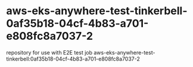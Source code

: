 # aws-eks-anywhere-test-tinkerbell-0af35b18-04cf-4b83-a701-e808fc8a7037-2
repository for use with E2E test job aws-eks-anywhere-test-tinkerbell:0af35b18-04cf-4b83-a701-e808fc8a7037-2
